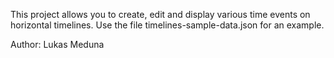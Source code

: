 This project allows you to create, edit and display various time events on horizontal timelines.
Use the file timelines-sample-data.json for an example.

Author: Lukas Meduna